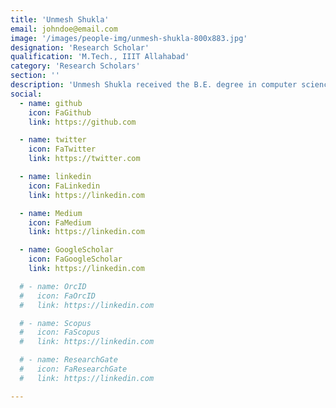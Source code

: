 ```yaml
---
title: 'Unmesh Shukla'
email: johndoe@email.com
image: '/images/people-img/unmesh-shukla-800x883.jpg'
designation: 'Research Scholar'
qualification: 'M.Tech., IIIT Allahabad'
category: 'Research Scholars'
section: ''
description: 'Unmesh Shukla received the B.E. degree in computer science and engineering from Jabalpur Engineering College, India, in 2014, and the M.Tech. degree in information technology with specialization in human–computer interaction from the Indian Institute of Information Technology Allahabad, India, in 2016. From 2016 to 2019, he worked in the domain of delivering healthcare services, such as EMRs, diagnostics, medicine orders, and e-consultations using IT. He is currently a Research Scholar with the Institute of Informatics and Communication, University of Delhi South Campus, India. His research is focused on biomedical applications of machine learning. His current research interests include physiological signal processing, biomedical informatics, emotion recognition, and medical expert systems.'
social:
  - name: github
    icon: FaGithub
    link: https://github.com

  - name: twitter
    icon: FaTwitter
    link: https://twitter.com

  - name: linkedin
    icon: FaLinkedin
    link: https://linkedin.com

  - name: Medium
    icon: FaMedium
    link: https://linkedin.com

  - name: GoogleScholar
    icon: FaGoogleScholar
    link: https://linkedin.com

  # - name: OrcID
  #   icon: FaOrcID
  #   link: https://linkedin.com

  # - name: Scopus
  #   icon: FaScopus
  #   link: https://linkedin.com

  # - name: ResearchGate
  #   icon: FaResearchGate
  #   link: https://linkedin.com

---
```

